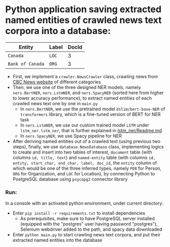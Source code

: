 # Python application saving extracted named entities of crawled news text corpora into a database:

| Entity           | Label         | DocId       |
| ---------------- | ------------- | --------    |
| `Canada`         | `LOC`         | 3           |
| `Bank of Canada` | `ORG`         | 3           |


* First, we implement a `crawler.NewsCrawler` class, crawling news from [CBC News website](https://www.cbc.ca/news) of different categories 
* Then, we use one of the three designed NER models, namely `ners.BertNER`, `ners.LstmNER`, and `ners.SpacyNER` (sorted here from higher to lower accuracy performance), to extract named entities of each crawled news text one by one in `main.py`
  * In `ners.BertNER`, we use the pretrained model `dslim/bert-base-NER` of `transformers` library, which is a fine-tuned version of BERT for NER task
  * In `ners.LstmNER`, we use our custom trained model `LSTM` under `lstm_ner.lstm_ner`, that is further explained in [lstm_ner/Readme.md](https://github.com/NajmeHabibi/NER-with-tensorflow/tree/master/lstm_ner#readme)
  * In `ners.SpacyNER`, we use Spacy pipeline for NER
* After deriving named entities out of a crawled text (using previous two steps), finally, we use `database.NewsDatabase` class, implementing logics to create and insert into two tables of interest, 
  `document` table (with columns `id, title, text`) and `named-entity` table (with columns `id, entity, start_char, end_char, label, doc_id`, the `entity` column of which would be one of the three inferred types, namely `PER` for Person, `ORG` for Organization, and `LOC` for Location), 
   by connecting Python to PostgreSQL database using `psycopg2` connector library

### Run:
In a console with an activated python environment, under current directory:
* Enter `pip install -r requirements.txt` to install dependencies
  * As prerequisites, make sure to have PostgreSQL server installed (equipped with the "postgres" user having password "postgres"), Selenium webdriver added to the path, and spacy data downloaded
* Enter `python main.py` to start crawling news text corpora, and put their extracted named entities into the database 
